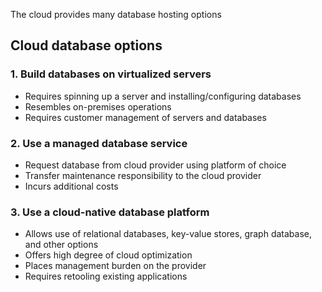 The cloud provides many database hosting options

## Cloud database options
### 1. Build databases on virtualized servers

- Requires spinning up a server and installing/configuring databases
- Resembles on-premises operations
- Requires customer management of servers and databases

### 2. Use a managed database service

- Request database from cloud provider using platform of choice
- Transfer maintenance responsibility to the cloud provider
- Incurs additional costs

### 3. Use a cloud-native database platform

- Allows use of relational databases, key-value stores, graph database, and other options
- Offers high degree of cloud optimization
- Places management burden on the provider
- Requires retooling existing applications